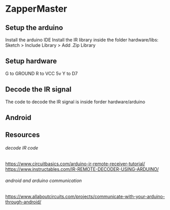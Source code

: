 # ZapperMaster
## Setup the arduino
Install the arduino IDE
Install the IR library inside the folder hardware/libs:
Sketch > Include Library > Add .Zip Library
## Setup hardware
G to GROUND
R to VCC 5v
Y to D7
## Decode the IR signal
The code to decode the IR signal is inside forder hardware/arduino

## Android

## Resources
###### decode IR code
https://www.circuitbasics.com/arduino-ir-remote-receiver-tutorial/
https://www.instructables.com/IR-REMOTE-DECODER-USING-ARDUINO/
###### android and arduino communication
https://www.allaboutcircuits.com/projects/communicate-with-your-arduino-through-android/
